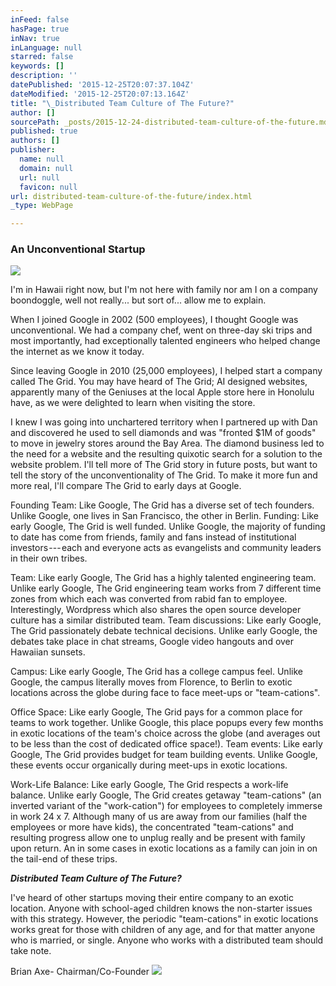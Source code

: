```yaml
---
inFeed: false
hasPage: true
inNav: true
inLanguage: null
starred: false
keywords: []
description: ''
datePublished: '2015-12-25T20:07:37.104Z'
dateModified: '2015-12-25T20:07:13.164Z'
title: "\_Distributed Team Culture of The Future?"
author: []
sourcePath: _posts/2015-12-24-distributed-team-culture-of-the-future.md
published: true
authors: []
publisher:
  name: null
  domain: null
  url: null
  favicon: null
url: distributed-team-culture-of-the-future/index.html
_type: WebPage

---
```

### An Unconventional Startup
![](https://the-grid-user-content.s3-us-west-2.amazonaws.com/81683389-d05a-4272-951a-9476ec67f077.png)

I'm in Hawaii right now, but I'm not here with family nor am I on a company boondoggle, well not really... but sort of... allow me to explain.

When I joined Google in 2002 (500 employees), I thought Google was unconventional. We had a company chef, went on three-day ski trips and most importantly, had exceptionally talented engineers who helped change the internet as we know it today. 

Since leaving Google in 2010 (25,000 employees), I helped start a company called The Grid. You may have heard of The Grid; AI designed websites, apparently many of the Geniuses at the local Apple store here in Honolulu have, as we were delighted to learn when visiting the store. 

I knew I was going into unchartered territory when I partnered up with Dan and discovered he used to sell diamonds and was "fronted $1M of goods" to move in jewelry stores around the Bay Area. The diamond business led to the need for a website and the resulting quixotic search for a solution to the website problem.
I'll tell more of The Grid story in future posts, but want to tell the story of the unconventionality of The Grid. To make it more fun and more real, I'll compare The Grid to early days at Google. 

Founding Team: Like Google, The Grid has a diverse set of tech founders. Unlike Google, one lives in San Francisco, the other in Berlin.
Funding: Like early Google, The Grid is well funded. Unlike Google, the majority of funding to date has come from friends, family and fans instead of institutional investors --- each and everyone acts as evangelists and community leaders in their own tribes.

Team: Like early Google, The Grid has a highly talented engineering team. Unlike early Google, The Grid engineering team works from 7 different time zones from which each was converted from rabid fan to employee. Interestingly, Wordpress which also shares the open source developer culture has a similar distributed team.
Team discussions: Like early Google, The Grid passionately debate technical decisions. Unlike early Google, the debates take place in chat streams, Google video hangouts and over Hawaiian sunsets. 

Campus: Like early Google, The Grid has a college campus feel. Unlike Google, the campus literally moves from Florence, to Berlin to exotic locations across the globe during face to face meet-ups or "team-cations". 

Office Space: Like early Google, The Grid pays for a common place for teams to work together. Unlike Google, this place popups every few months in exotic locations of the team's choice across the globe (and averages out to be less than the cost of dedicated office space!).
Team events: Like early Google, The Grid provides budget for team building events. Unlike Google, these events occur organically during meet-ups in exotic locations. 

Work-Life Balance: Like early Google, The Grid respects a work-life balance. Unlike early Google, The Grid creates getaway "team-cations" (an inverted variant of the "work-cation") for employees to completely immerse in work 24 x 7\. Although many of us are away from our families (half the employees or more have kids), the concentrated "team-cations" and resulting progress allow one to unplug really and be present with family upon return. An in some cases in exotic locations as a family can join in on the tail-end of these trips. 

**_Distributed Team Culture of The Future?_**

I've heard of other startups moving their entire company to an exotic location. Anyone with school-aged children knows the non-starter issues with this strategy. However, the periodic "team-cations" in exotic locations works great for those with children of any age, and for that matter anyone who is married, or single. Anyone who works with a distributed team should take note.

Brian Axe- Chairman/Co-Founder
![](https://the-grid-user-content.s3-us-west-2.amazonaws.com/7bcfa107-e5d1-42a4-8f18-7efa64e21149.jpg)